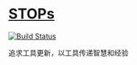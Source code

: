 ﻿# [STOPs](https://github.com/stops-top/Docs)

[![Build Status](https://github.com/stops-top/Docs/workflows/Docs/badge.svg)](https://github.com/stops-top/Docs/actions/workflows/Docs.yml)

追求工具更新，以工具传递智慧和经验
